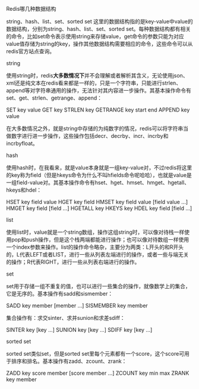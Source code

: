 Redis哪几种数据结构


string、hash、list、set、sorted set
这里的数据结构指的是key-value中value的数据结构，分别为string、hash、list、set、sorted set。每种数据结构都有相关的命令，比如set命令表示使用string来存储value，get命令的参数只能为对应value值存储为string的key，操作其他数据结构需要相应的命令，这些命令可以从redis官方站点查询。

string

使用string时，redis**大多数情况下**并不会理解或者解析其含义，无论使用json、xml还是纯文本在redis看来都是一样的，只是一个字符串，只能进行strlen、append等对字符串通用的操作，无法针对其内容进一步操作。其基本操作命令有set、get、strlen、getrange、append：

SET key value
GET key
STRLEN key
GETRANGE  key start end
APPEND key value

在大多数情况之外，就是string中存储的为纯数字的情况，redis可以将字符串当做数字进行进一步操作，这些操作包括decr、decrby、incr、incrby和incrbyfloat。

hash

使用hash时，在我看来，就是value本身就是一组key-value对，不过redis将这里的key称为field（但是hkeys命令为什么不叫hfields命令呢哈哈），也就是value是一组field-value对。其基本操作命令有hset、hget、hmset、hmget、hgetall、hkeys和hdel：

HSET key field value
HGET key field
HMSET key field value [field value ...]
HMGET key field [field ...]
HGETALL key
HKEYS key
HDEL key field [field ...]


list

使用list时，value就是一个string数组，操作这组string时，可以像对待栈一样使用pop和push操作，但是这个栈两端都能进行操作；也可以像对待数组一样使用一个index参数来操作。list的操作命令略杂，主要分为两类：L开头的和R开头的，L代表LEFT或者LIST，进行一些从列表左端进行的操作，或者一些与端无关的操作；R代表RIGHT，进行一些从列表右端进行的操作。

set

set用于存储一组不重复的值，也可以进行一些集合的操作，就像数学上的集合，它是无序的。基本操作有sadd和sismember：

SADD key member [member ...]
SISMEMBER key member

集合操作有：求交sinter、求并sunion和求差sdiff：

SINTER key [key ...]
SUNION key [key ...]
SDIFF key [key ...]

sorted set

sorted set类似set，但是sorted set里每个元素都有一个score，这个score可用于排序和排名。基本操作有zadd、zcount、zrank：

ZADD key score member [score member ...]
ZCOUNT key min max
ZRANK key member
